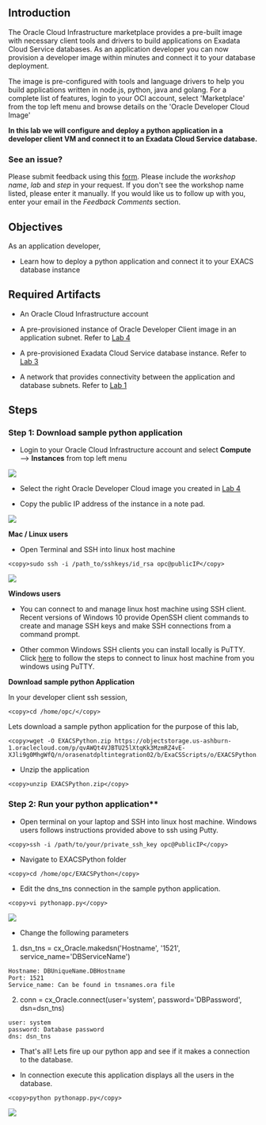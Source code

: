 ## Introduction

The Oracle Cloud Infrastructure marketplace provides a pre-built image with necessary client tools and drivers to build applications on Exadata Cloud Service databases. As an application developer you can now provision a developer image within minutes and connect it to your database deployment.

The image is pre-configured with tools and language drivers to help you build applications written in node.js, python, java and golang.
For a complete list of features, login to your OCI account, select 'Marketplace' from the top left menu and browse details on the 'Oracle Developer Cloud Image'

**In this lab we will configure and deploy a python application in a developer client VM and connect it to an Exadata Cloud Service database.**

### See an issue?
Please submit feedback using this [form](https://apexapps.oracle.com/pls/apex/f?p=133:1:::::P1_FEEDBACK:1). Please include the *workshop name*, *lab* and *step* in your request.  If you don't see the workshop name listed, please enter it manually. If you would like us to follow up with you, enter your email in the *Feedback Comments* section.
## Objectives

As an application developer,
- Learn how to deploy a python application and connect it to your EXACS database instance

## Required Artifacts

- An Oracle Cloud Infrastructure account

- A pre-provisioned instance of Oracle Developer Client image in an application subnet. Refer to [Lab 4](?lab=lab-4-configure-development-system-for-use)

- A pre-provisioned Exadata Cloud Service database instance. Refer to [Lab 3](?lab=lab-3-provision-databases-on-exadata-cloud)

- A network that provides connectivity between the application and database subnets. Refer to [Lab 1](?lab=lab-1-preparing-private-data-center-o)

## Steps

### **Step 1:** Download sample python application

- Login to your Oracle Cloud Infrastructure account and select **Compute** —> **Instances** from top left menu

![](./images/pythonApp/Compute1.png " ")

- Select the right Oracle Developer Cloud image you created in [Lab 4](?lab=lab-4-configure-development-system-for-use)

- Copy the public IP address of the instance in a note pad. 

![](./images/pythonApp/Compute2.png " ")


**Mac / Linux users**

- Open Terminal and SSH into linux host machine

```
<copy>sudo ssh -i /path_to/sshkeys/id_rsa opc@publicIP</copy>
```

![](./images/pythonApp/SSH1.png " ")

**Windows users**

- You can connect to and manage linux host machine using SSH client. Recent versions of Windows 10 provide OpenSSH client commands to create and manage SSH keys and make SSH connections from a command prompt.

- Other common Windows SSH clients you can install locally is PuTTY. Click [here](https://docs.microsoft.com/en-us/azure/virtual-machines/linux/ssh-from-windows) to follow the steps to connect to linux host machine from you windows using PuTTY.

**Download sample python Application**

In your developer client ssh session,

```
<copy>cd /home/opc/</copy>
```

Lets download a sample python application for the purpose of this lab,


```
<copy>wget -O EXACSPython.zip https://objectstorage.us-ashburn-1.oraclecloud.com/p/qvAWQt4VJBTU25lXtqKk3MzmRZ4vE-XJli9g0MhgWfQ/n/orasenatdpltintegration02/b/ExaCSScripts/o/EXACSPython.zip</copy>
```
- Unzip the application 

```
<copy>unzip EXACSPython.zip</copy>
```

### **Step 2:** Run your python application**


- Open terminal on your laptop and SSH into linux host machine. Windows users follows instructions provided above to ssh using Putty.

```
<copy>ssh -i /path/to/your/private_ssh_key opc@PublicIP</copy>
```

- Navigate to EXACSPython folder

```
<copy>cd /home/opc/EXACSPython</copy>
```

- Edit the dns_tns connection in the sample python application.

```
<copy>vi pythonapp.py</copy>
```

![](./images/pythonApp/editpythonapp.png " ")

- Change the following parameters

1. dsn_tns = cx_Oracle.makedsn('Hostname', '1521', service_name='DBServiceName')
```
Hostname: DBUniqueName.DBHostname
Port: 1521
Service_name: Can be found in tnsnames.ora file
```

2. conn = cx_Oracle.connect(user='system', password='DBPassword', dsn=dsn_tns)

```
user: system
password: Database password
dns: dsn_tns
```

- That's all! Lets fire up our python app and see if it makes a connection to the database.

- In connection execute this application displays all the users in the database.

```
<copy>python pythonapp.py</copy>
```

![](./images/pythonApp/pythonSuccess.png " ")
